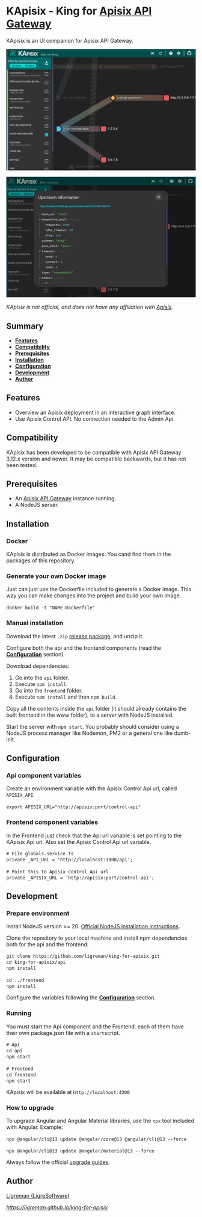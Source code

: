# KApisix - King for [Apisix API Gateway](https://apisix.apache.org)

KApisix is an UI companion for Apisix API Gateway.

[![KApisix graph view](https://raw.githubusercontent.com/ligreman/king-for-apisix/main/docs/images/shot_1.jpg)](https://ligreman.github.io/king-for-apisix)

[![KApisix details](https://raw.githubusercontent.com/ligreman/king-for-apisix/main/docs/images/shot_2.jpg)](https://ligreman.github.io/king-for-apisix)

_KApisix is not official, and does not have any affiliation with [Apisix](https://apisix.apache.org)._

## Summary

- [**Features**](#features)
- [**Compatibility**](#compatibility)
- [**Prerequisites**](#prerequisites)
- [**Installation**](#installation)
- [**Configuration**](#configuration)
- [**Development**](#development)
- [**Author**](#author)

## Features

* Overview an Apisix deployment in an interactive graph interface.
* Use Apisix Control API. No connection needed to the Admin Api.

## Compatibility

KApisix has been developed to be compatible with Apisix API Gateway 3.12.x version and newer. It may be compatible backwards, but it has not been tested.

## Prerequisites

- An [Apisix API Gateway](https://docs.Apisixhq.com) instance running.
- A NodeJS server.

## Installation

### Docker

KApisix is distributed as Docker images. You cand find them in the packages of this repository.

### Generate your own Docker image

Just can just use the Dockerfile included to generate a Docker image. This way you can make changes into the project and build your own image.

`docker build -t "NAME:Dockerfile"`


### Manual installation

Download the latest `.zip` [release package](https://github.com/ligreman/king-for-apisix/releases), and unzip it.

Configure both the api and the frontend components (read the [**Configuration**](#configuration) section).

Download dependencies:

1. Go into the `api` folder.
2. Execute `npm install`. 
3. Go into the `frontend` folder.
4. Execute `npm install` and then `npm build`.

Copy all the contents inside the `api` folder (it should already contains the built frontend in the www folder), to a server with NodeJS installed.

Start the server with `npm start`. You probably should consider using a NodeJS process manager like Nodemon, PM2 or a general one like dumb-init.


## Configuration

### Api component variables

Create an environment variable with the Apisix Control Api url, called `APISIX_API`.

`export APISIX_URL="http://apisix:port/control-api"`

### Frontend component variables

In the Frontend just check that the Api url variable is set pointing to the KApisix Api url. Also set the Apisix Control Api url variable.

```
# File globals.service.ts
private _API_URL = 'http://localhost:3000/api';

# Point this to Apisix Control Api url
private _APISIX_URL = 'http://apisix:port/control-api';
```

## Development

### Prepare environment

Install NodeJS version >= 20. [Official NodeJS installation instructions](https://nodejs.org/en/download).

Clone the repository to your local machine and install npm dependencies both for the api and the frontend:

```
git clone https://github.com/ligreman/king-for-apisix.git
cd king-for-apisix/api
npm install

cd ../frontend
npm install
```

Configure the variables following the [**Configuration**](#configuration) section.

### Running

You must start the Api component and the Frontend. each of them have their own package.json file with a `start`script.

```
# Api
cd api
npm start

# Frontend
cd frontend
npm start
```

KApisix will be available at `http://localhost:4200`

### How to upgrade

To upgrade Angular and Angular Material libraries, use the `npx` tool included with Angular. Example:

`npx @angular/cli@13 update @angular/core@13 @angular/cli@13 --force`

`npx @angular/cli@13 update @angular/material@13 --force`

Always follow the official [upgrade guides](https://angular.dev/update-guide).

## Author

[Ligreman (LigreSoftware)](https://ligreman.com)

*https://ligreman.github.io/king-for-apisix*

